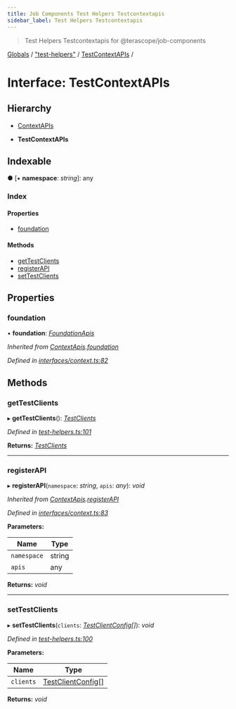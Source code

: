 ```yaml
---
title: Job Components Test Helpers Testcontextapis
sidebar_label: Test Helpers Testcontextapis
---
```


> Test Helpers Testcontextapis for @terascope/job-components

[Globals](../overview.md) / ["test-helpers"](../modules/_test_helpers_.md) / [TestContextAPIs](_test_helpers_.testcontextapis.md) /

# Interface: TestContextAPIs

## Hierarchy

  * [ContextAPIs](_interfaces_context_.contextapis.md)

  * **TestContextAPIs**

## Indexable

● \[▪ **namespace**: *string*\]: any

### Index

#### Properties

* [foundation](_test_helpers_.testcontextapis.md#foundation)

#### Methods

* [getTestClients](_test_helpers_.testcontextapis.md#gettestclients)
* [registerAPI](_test_helpers_.testcontextapis.md#registerapi)
* [setTestClients](_test_helpers_.testcontextapis.md#settestclients)

## Properties

###  foundation

• **foundation**: *[FoundationApis](_interfaces_context_.foundationapis.md)*

*Inherited from [ContextApis](_interfaces_context_.contextapis-1.md).[foundation](_interfaces_context_.contextapis-1.md#foundation)*

*Defined in [interfaces/context.ts:82](https://github.com/terascope/teraslice/tree/0c8b1cfadd6cd255811e506264906c5373f2ebea/packages/job-components/interfaces/context.ts#L82)*

## Methods

###  getTestClients

▸ **getTestClients**(): *[TestClients](_test_helpers_.testclients.md)*

*Defined in [test-helpers.ts:101](https://github.com/terascope/teraslice/tree/0c8b1cfadd6cd255811e506264906c5373f2ebea/packages/job-components/test-helpers.ts#L101)*

**Returns:** *[TestClients](_test_helpers_.testclients.md)*

___

###  registerAPI

▸ **registerAPI**(`namespace`: *string*, `apis`: *any*): *void*

*Inherited from [ContextApis](_interfaces_context_.contextapis-1.md).[registerAPI](_interfaces_context_.contextapis-1.md#registerapi)*

*Defined in [interfaces/context.ts:83](https://github.com/terascope/teraslice/tree/0c8b1cfadd6cd255811e506264906c5373f2ebea/packages/job-components/interfaces/context.ts#L83)*

**Parameters:**

Name | Type |
------ | ------ |
`namespace` | string |
`apis` | any |

**Returns:** *void*

___

###  setTestClients

▸ **setTestClients**(`clients`: *[TestClientConfig](_test_helpers_.testclientconfig.md)[]*): *void*

*Defined in [test-helpers.ts:100](https://github.com/terascope/teraslice/tree/0c8b1cfadd6cd255811e506264906c5373f2ebea/packages/job-components/test-helpers.ts#L100)*

**Parameters:**

Name | Type |
------ | ------ |
`clients` | [TestClientConfig](_test_helpers_.testclientconfig.md)[] |

**Returns:** *void*

